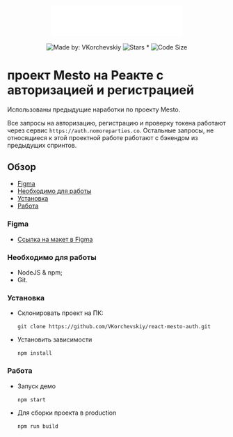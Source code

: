 <p align="center">
    <img src="https://raw.githubusercontent.com/VKorchevskiy/react-mesto-auth/077b6f90c9ca46916e40409431637532c5c46e0c/src/images/logo.svg" width="300px">
</p>
<p align="center">
    <img alt="Made by: VKorchevskiy" src="https://img.shields.io/badge/Made%20by-VKorchevskiy-informational?style=for-the-badge&logo=appveyor" />
    <img alt="Stars *" src="https://img.shields.io/github/stars/VKorchevskiy/react-mesto-auth?style=for-the-badge&logo=appveyor&color=informational" />
    <img alt="Code Size" src="https://img.shields.io/github/languages/code-size/VKorchevskiy/react-mesto-auth?style=for-the-badge&logo=appveyor&color=informational">

  
  # проект Mesto на Реакте с авторизацией и регистрацией

Использованы предыдущие наработки по проекту Mesto.

Все запросы на авторизацию, регистрацию и проверку токена работают через сервис `https://auth.nomoreparties.co`.
Остальные запросы, не относящиеся к этой проектной работе работают с бэкендом из предыдущих спринтов.

## Обзор

* <a href="#figma">Figma</a>
* <a href="#need">Необходимо для работы</a>
* <a href="#install">Установка</a>
* <a href="#work">Работа</a>

<h3 id="figma">Figma</h3>

  * [Ссылка на макет в Figma](https://www.figma.com/file/5H3gsn5lIGPwzBPby9jAOo/Sprint-12)

<h3 id="need">Необходимо для работы</h3>

  * NodeJS & npm;
  * Git.

<h3 id="install">Установка</h3>

* Склонировать проект на ПК:

      git clone https://github.com/VKorchevskiy/react-mesto-auth.git

* Установить зависимости

      npm install

<h3 id="work">Работа</h3>

* Запуск демо

      npm start

* Для сборки проекта в production

      npm run build

